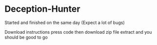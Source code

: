 # Deception-Hunter
Started and finished on the same day (Expect a lot of bugs)

Download instructions press code then download zip file extract and you should be good to go
